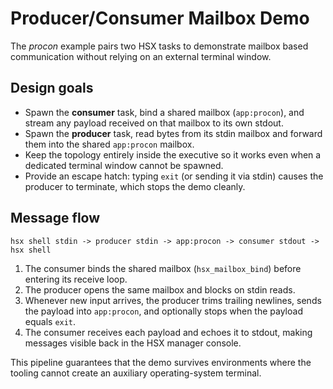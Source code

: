 # Producer/Consumer Mailbox Demo

The *procon* example pairs two HSX tasks to demonstrate mailbox based
communication without relying on an external terminal window.

## Design goals

- Spawn the **consumer** task, bind a shared mailbox (`app:procon`), and stream
  any payload received on that mailbox to its own stdout.
- Spawn the **producer** task, read bytes from its stdin mailbox and forward
  them into the shared `app:procon` mailbox.
- Keep the topology entirely inside the executive so it works even when a
  dedicated terminal window cannot be spawned.
- Provide an escape hatch: typing `exit` (or sending it via stdin) causes the
  producer to terminate, which stops the demo cleanly.

## Message flow

```text
hsx shell stdin -> producer stdin -> app:procon -> consumer stdout -> hsx shell
```

1. The consumer binds the shared mailbox (`hsx_mailbox_bind`) before entering
   its receive loop.
2. The producer opens the same mailbox and blocks on stdin reads.
3. Whenever new input arrives, the producer trims trailing newlines, sends the
   payload into `app:procon`, and optionally stops when the payload equals
   `exit`.
4. The consumer receives each payload and echoes it to stdout, making messages
   visible back in the HSX manager console.

This pipeline guarantees that the demo survives environments where the tooling
cannot create an auxiliary operating-system terminal.

